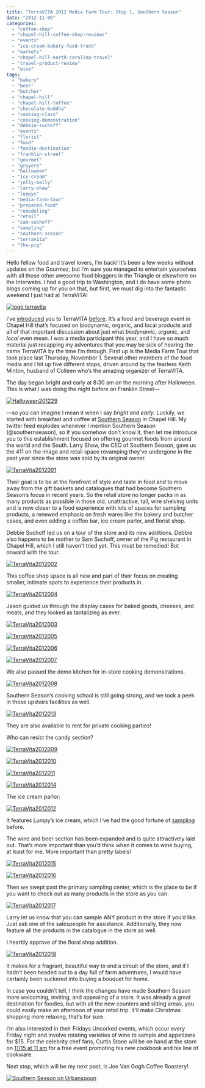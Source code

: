 ```yaml
---
title: "TerraVITA 2012 Media Farm Tour: Stop 1, Southern Season"
date: "2012-11-05"
categories:
  - "coffee-shop"
  - "chapel-hill-coffee-shop-reviews"
  - "events"
  - "ice-cream-bakery-food-truck"
  - "markets"
  - "chapel-hill-north-carolina-travel"
  - "travel-product-review"
  - "wine"
tags:
  - "bakery"
  - "beer"
  - "butcher"
  - "chapel-hill"
  - "chapel-hill-toffee"
  - "chocolate-buddha"
  - "cooking-class"
  - "cooking-demonstration"
  - "debbie-suchoff"
  - "events"
  - "florist"
  - "food"
  - "foodie-destination"
  - "franklin-street"
  - "gourmet"
  - "gruyere"
  - "halloween"
  - "ice-cream"
  - "jelly-belly"
  - "larry-shaw"
  - "lumpys"
  - "media-farm-tour"
  - "prepared-food"
  - "remodeling"
  - "retail"
  - "sam-suchoff"
  - "sampling"
  - "southern-season"
  - "terravita"
  - "the-pig"
---
```


Hello fellow food and travel lovers, I’m back! It’s been a few weeks without updates on the Gourmez, but I’m sure you managed to entertain yourselves with all those other awesome food bloggers in the Triangle or elsewhere on the Interwebs. I had a good trip to Washington, and I do have some photo blogs coming up for you on that, but first, we must dig into the fantastic weekend I just had at TerraVITA!

[![](http://www.rebeccagomezfarrell.com/wp-content/uploads/2012/09/logo-terravita.jpg "logo terravita")](http://www.rebeccagomezfarrell.com/wp-content/uploads/2012/09/logo-terravita.jpg)

I’ve [introduced](http://www.rebeccagomezfarrell.com/2010/10/terravita-the-first-biodynamic-and-sustainable-food-and-drink-fair-of-the-southeast/) you to TerraVITA [before](http://www.rebeccagomezfarrell.com/2012/09/triangle-foodie-happenings-terravita-coming-soon/). It’s a food and beverage event in Chapel Hill that’s focused on biodynamic, organic, and local products and all of that important discussion about just what _biodynamic_, _organic_, and _local_ even mean. I was a media participant this year, and I have so much material just recapping my adventures that you may be sick of hearing the name TerraVITA by the time I’m through. First up is the Media Farm Tour that took place last Thursday, November 1. Several other members of the food media and I hit up five different stops, driven around by the fearless Keith Minton, husband of Colleen who’s the amazing organizer of TerraVITA.

The day began bright and early at 8:30 am on the morning after Halloween. This is what I was doing the night before on Franklin Street—




<div class="caption">

[![](http://www.rebeccagomezfarrell.com/wp-content/uploads/2012/11/Halloween201229-768x1024.jpg "Halloween201229")](http://www.rebeccagomezfarrell.com/wp-content/uploads/2012/11/Halloween201229.jpg)</div>


—so you can imagine I mean it when I say _bright_ and _early_. Luckily, we started with breakfast and coffee at [Southern Season](http://www.southernseason.com/) in Chapel Hill. My twitter feed explodes whenever I mention Southern Season (@southernseason), so if you somehow don’t know it, then let me introduce you to this establishment focused on offering gourmet foods from around the world and the South. Larry Shaw, the CEO of Southern Season, gave us the 411 on the image and retail space revamping they’ve undergone in the past year since the store was sold by its original owner.




<div class="caption">

[![](http://www.rebeccagomezfarrell.com/wp-content/uploads/2012/11/TerraVita2012001.jpg "TerraVita2012001")](http://www.rebeccagomezfarrell.com/wp-content/uploads/2012/11/TerraVita2012001.jpg)</div>


Their goal is to be at the forefront of style and taste in food and to move away from the gift baskets and catalogues that had become Southern Season’s focus in recent years. So the retail store no longer packs in as many products as possible in those old, unattractive, tall, wire shelving units and is now closer to a food experience with lots of spaces for sampling products, a renewed emphasis on fresh wares like the bakery and butcher cases, and even adding a coffee bar, ice cream parlor, and florist shop.

Debbie Suchoff led us on a tour of the store and its new additions. Debbie also happens to be mother to Sam Suchoff, owner of the Pig restaurant in Chapel Hill, which I still haven’t tried yet. This must be remedied! But onward with the tour.

[![](http://www.rebeccagomezfarrell.com/wp-content/uploads/2012/11/TerraVita2012002.jpg "TerraVita2012002")](http://www.rebeccagomezfarrell.com/wp-content/uploads/2012/11/TerraVita2012002.jpg)

This coffee shop space is all new and part of their focus on creating smaller, intimate spots to experience their products in.

[![](http://www.rebeccagomezfarrell.com/wp-content/uploads/2012/11/TerraVita2012004.jpg "TerraVita2012004")](http://www.rebeccagomezfarrell.com/wp-content/uploads/2012/11/TerraVita2012004.jpg)

Jason guided us through the display cases for baked goods, cheeses, and meats, and they looked as tantalizing as ever.

[![](http://www.rebeccagomezfarrell.com/wp-content/uploads/2012/11/TerraVita2012003.jpg "TerraVita2012003")](http://www.rebeccagomezfarrell.com/wp-content/uploads/2012/11/TerraVita2012003.jpg)




<div class="caption">

[![](http://www.rebeccagomezfarrell.com/wp-content/uploads/2012/11/TerraVita2012005.jpg "TerraVita2012005")](http://www.rebeccagomezfarrell.com/wp-content/uploads/2012/11/TerraVita2012005.jpg)</div>





<div class="caption">

[![](http://www.rebeccagomezfarrell.com/wp-content/uploads/2012/11/TerraVita2012006.jpg "TerraVita2012006")](http://www.rebeccagomezfarrell.com/wp-content/uploads/2012/11/TerraVita2012006.jpg)</div>


[![](http://www.rebeccagomezfarrell.com/wp-content/uploads/2012/11/TerraVita2012007.jpg "TerraVita2012007")](http://www.rebeccagomezfarrell.com/wp-content/uploads/2012/11/TerraVita2012007.jpg)

We also passed the demo kitchen for in-store cooking demonstrations.

[![](http://www.rebeccagomezfarrell.com/wp-content/uploads/2012/11/TerraVita2012008.jpg "TerraVita2012008")](http://www.rebeccagomezfarrell.com/wp-content/uploads/2012/11/TerraVita2012008.jpg)

Southern Season’s cooking school is still going strong, and we took a peek in those upstairs facilities as well.

[![](http://www.rebeccagomezfarrell.com/wp-content/uploads/2012/11/TerraVita2012013.jpg "TerraVita2012013")](http://www.rebeccagomezfarrell.com/wp-content/uploads/2012/11/TerraVita2012013.jpg)

They are also available to rent for private cooking parties!

Who can resist the candy section?

[![](http://www.rebeccagomezfarrell.com/wp-content/uploads/2012/11/TerraVita2012009.jpg "TerraVita2012009")](http://www.rebeccagomezfarrell.com/wp-content/uploads/2012/11/TerraVita2012009.jpg)




<div class="caption">

[![](http://www.rebeccagomezfarrell.com/wp-content/uploads/2012/11/TerraVita2012010.jpg "TerraVita2012010")](http://www.rebeccagomezfarrell.com/wp-content/uploads/2012/11/TerraVita2012010.jpg)</div>





<div class="caption">

[![](http://www.rebeccagomezfarrell.com/wp-content/uploads/2012/11/TerraVita2012011.jpg "TerraVita2012011")](http://www.rebeccagomezfarrell.com/wp-content/uploads/2012/11/TerraVita2012011.jpg)</div>





<div class="caption">

[![](http://www.rebeccagomezfarrell.com/wp-content/uploads/2012/11/TerraVita2012014.jpg "TerraVita2012014")](http://www.rebeccagomezfarrell.com/wp-content/uploads/2012/11/TerraVita2012014.jpg)</div>


The ice cream parlor:




<div class="caption">

[![](http://www.rebeccagomezfarrell.com/wp-content/uploads/2012/11/TerraVita2012012.jpg "TerraVita2012012")](http://www.rebeccagomezfarrell.com/wp-content/uploads/2012/11/TerraVita2012012.jpg)</div>


It features Lumpy’s ice cream, which I've had the good fortune of [sampling](http://www.rebeccagomezfarrell.com/2012/03/lumpys-wake-forest/) before.

The wine and beer section has been expanded and is quite attractively laid out. That’s more important than you’d think when it comes to wine buying, at least for me. More important than pretty labels!

[![](http://www.rebeccagomezfarrell.com/wp-content/uploads/2012/11/TerraVita2012015.jpg "TerraVita2012015")](http://www.rebeccagomezfarrell.com/wp-content/uploads/2012/11/TerraVita2012015.jpg)




<div class="caption">

[![](http://www.rebeccagomezfarrell.com/wp-content/uploads/2012/11/TerraVita2012016.jpg "TerraVita2012016")](http://www.rebeccagomezfarrell.com/wp-content/uploads/2012/11/TerraVita2012016.jpg)</div>


Then we swept past the primary sampling center, which is the place to be if you want to check out as many products in the store as you can.

[![](http://www.rebeccagomezfarrell.com/wp-content/uploads/2012/11/TerraVita2012017.jpg "TerraVita2012017")](http://www.rebeccagomezfarrell.com/wp-content/uploads/2012/11/TerraVita2012017.jpg)

Larry let us know that you can sample ANY product in the store if you’d like. Just ask one of the salespeople for assistance. Additionally, they now feature all the products in the catalogue in the store as well.

I heartily approve of the floral shop addition.

[![](http://www.rebeccagomezfarrell.com/wp-content/uploads/2012/11/TerraVita2012018.jpg "TerraVita2012018")](http://www.rebeccagomezfarrell.com/wp-content/uploads/2012/11/TerraVita2012018.jpg)

It makes for a fragrant, beautiful way to end a circuit of the store, and if I hadn’t been headed out to a day full of farm adventures, I would have certainly been suckered into buying a bouquet for home.

In case you couldn’t tell, I think the changes have made Southern Season more welcoming, inviting, and appealing of a store. It was already a great destination for foodies, but with all the new counters and sitting areas, you could easily make an afternoon of your retail trip. It’ll make Christmas shopping more relaxing, that’s for sure.

I’m also interested in their Fridays Uncorked events, which occur every Friday night and involve rotating varieties of wine to sample and appetizers for $15. For the celebrity chef fans, Curtis Stone will be on hand at the store on [11/15 at 11 am](http://www.southernseason.com/events/single/?type=store&id=5149) for a free event promoting his new cookbook and his line of cookware.

Next stop, which will be my next post, is Joe Van Gogh Coffee Roastery!

[![Southern Season on Urbanspoon](http://www.urbanspoon.com/b/link/1697266/minilink.gif)](http://www.urbanspoon.com/r/25/1697266/restaurant/Southern-Season-Chapel-Hill)
